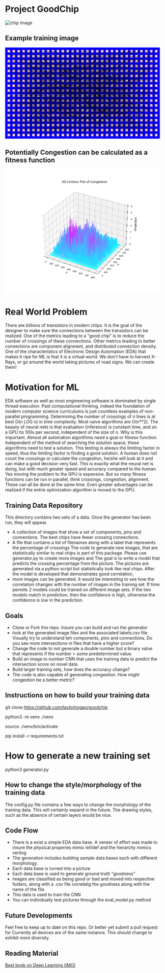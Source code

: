 # Project GoodChip
![chip image](html_images/chip.jpeg)
## Example training image
![connection image](html_images/t0.svg)
## Potentially Congestion can be calculated as a fitness function
![congestion_image](html_images/congestion.png)
# Real World Problem
There are billions of transistors in modern chips. It is the goal of the designer to make sure the connections between the transistors can be realized. 
One of the metrics leading to a "good chip" is to reduce the number of crossings of these connections. Other metrics leading to better connections are component 
alignment, and distributed connection density. 
One of the characteristics of Electronic Design Automation (EDA) that makes it ripe for ML is that it is a virtual world. 
We don't have to harvest X-Rays, or go around the world taking pictures of road signs. We can create them!
# Motivation for ML
EDA software as well as most engineering software is dominated by single thread execution. Past computational thinking, indeed the foundation of modern computer science curriculums
is just countless examples of non-parallel programming. Determining the number of crossings of n lines is at best O(n LOG n) in time complexity. Most naive algorithms are O(n**2). The 
beauty of neural nets is that evaluation (inference) is constant time, and on a GPU its 100s per second, independent of the size of n. Why is this important. Almost all automation
algorithms need a goal or fitness function. Independent of the method of searching the solution space, these algorithms need to test a solution. This testing is always the limiting factor in
speed, thus the limiting factor is finding a good solution. A human does not count the crossings or calculate the congestion, he/she will look at it and can make a good decision very fast. This
is exactly what the neural net is doing, but with much greater speed and accuracy compared to the human. Yes moving the problem to the GPU is expensive. But so many fitness functions can be run 
in parallel, think crossings, congestion, alignment. These can all be done at the same time. Even greater advantages can be realized if the entire optimization algorithm is moved to the GPU.
## Training Data Repository
This directory contains two sets of a data. Once the generator has been run, they will appear.
- A collection of images that show a set of components, pins and connections.  The best chips have fewer crossing connections. 
- A file that contains a list of filenames along with a label that represents the percentage of crossings
The code to generate new images, that are statistically similar to real chips is part of this package. Please use generator.py to create more images and 
The goal is to write a model that predicts the crossing percentage from the picture. 
The pictures are generated via a python script but statistically look like real chips. After the model is developed that demonstrates good correlation, 
- more images can be generated.
It would be interesting to see how the correlation changes with the number of images in the training set.
If time permits 2 models could be trained on different image sets. If the two models match in prediction, then the confidence is high,
otherwise the confidence is low in the prediction.
## Goals
- Clone or Fork this repo. Insure you can build and run the generator
- look at the generated image files and the associated labels.csv file. Visually try to understand teh components, pins and connections. Do you see more intersections in files that have a higher score?
- Change the code to not generate a double number but a binary value that represents if the number > some predetermined value.
- Build an image to number CNN that uses the training data to predict the intersection score on novel data.
- Build larger training sets, how does the accuracy change?
- The code is also capable of generating congestion. How might congestion be a better metric?
## Instructions on how to build your training data
git clone https://github.com/taylorhogan/goodchip

python3 -m venv ./venv

source ./venv/bin/activate

pip install -r requirements.txt
# How to generate a new training set
python3 generator.py
## How to change the style/morphology of the training data
The config.py file contains a few ways to change the morphology of the training data. This will certainly expand in the future. 
The drawing styles, such as the absence of certain layers would be nice.
## Code Flow
- There is a exist a simple EDA data base. A veneer of effort was made to insure the physical properies mimic
lef/def and the hierarchy mimics verilog
- The generation includes building sample data bases each with different morphology. 
- Each data base is turned into a picture
- Each data base is used to generate ground truth "goodness"
- images are classified as being good or bad and moved into respective folders, along with a .csv file correlatig
the goodness along with the name of the file.
- This data is used to train the CNN
- You can individually test pictures through the eval_model.py method

## Future Developments
Feel free to keep up to date on this repo. Or better yet submit a pull request for Currently all devices are of the same instance. 
This should change to exhibit more diversity. 
## Reading Material

[Best book on Deep Learning (IMO)](https://www.amazon.com/Learning-Python-Second-Fran%C3%A7ois-Chollet/dp/1617296864/ref=sr_1_1?crid=1JOCH8GC3NCAM&dib=eyJ2IjoiMSJ9.I8xJfgtsdFfwp_oX6p4AHEI1N5ypW4-XfJl33s7tIpOpCFwLdHbdEFx5-ni-TQ2dDDahNUMrlgRZeEO2O-qDwSzIRJs2GQJ8n0cQhlsjrcvsiHDChJDI9NqQG6wYKNo8B-tSovIcPF0J3niNWttbnPTCm-U9VPJtEf_QMhfX7PAw-kna04eUKWUJE0GttxL5VUxvXZ9ZrVZfVHLtCAE6EutgyM3QkJ2TIgUZ5HD2lvI.76LRNexk_WwbNfvoJk_gTTjHgzdXs8_duAcEBmfEn4c&dib_tag=se&keywords=francois+chollet&qid=1723382182&sprefix=francois+ch%2Caps%2C133&sr=8-1)



